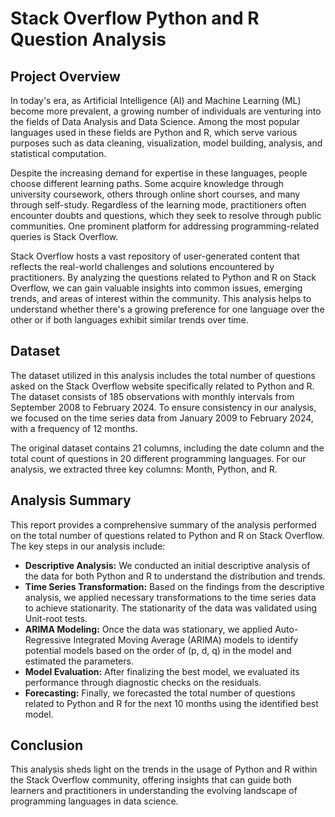 # Stack Overflow Python and R Question Analysis

## Project Overview
In today's era, as Artificial Intelligence (AI) and Machine Learning (ML) become more prevalent, a growing number of individuals are venturing into the fields of Data Analysis and Data Science. Among the most popular languages used in these fields are Python and R, which serve various purposes such as data cleaning, visualization, model building, analysis, and statistical computation.

Despite the increasing demand for expertise in these languages, people choose different learning paths. Some acquire knowledge through university coursework, others through online short courses, and many through self-study. Regardless of the learning mode, practitioners often encounter doubts and questions, which they seek to resolve through public communities. One prominent platform for addressing programming-related queries is Stack Overflow.

Stack Overflow hosts a vast repository of user-generated content that reflects the real-world challenges and solutions encountered by practitioners. By analyzing the questions related to Python and R on Stack Overflow, we can gain valuable insights into common issues, emerging trends, and areas of interest within the community. This analysis helps to understand whether there's a growing preference for one language over the other or if both languages exhibit similar trends over time.

## Dataset
The dataset utilized in this analysis includes the total number of questions asked on the Stack Overflow website specifically related to Python and R. The dataset consists of 185 observations with monthly intervals from September 2008 to February 2024. To ensure consistency in our analysis, we focused on the time series data from January 2009 to February 2024, with a frequency of 12 months.

The original dataset contains 21 columns, including the date column and the total count of questions in 20 different programming languages. For our analysis, we extracted three key columns: Month, Python, and R.

## Analysis Summary
This report provides a comprehensive summary of the analysis performed on the total number of questions related to Python and R on Stack Overflow. The key steps in our analysis include:

* **Descriptive Analysis:** We conducted an initial descriptive analysis of the data for both Python and R to understand the distribution and trends.
* **Time Series Transformation:** Based on the findings from the descriptive analysis, we applied necessary transformations to the time series data to achieve stationarity. The stationarity of the data was validated using Unit-root tests.
* **ARIMA Modeling:** Once the data was stationary, we applied Auto-Regressive Integrated Moving Average (ARIMA) models to identify potential models based on the order of (p, d, q) in the model and estimated the parameters.
* **Model Evaluation:** After finalizing the best model, we evaluated its performance through diagnostic checks on the residuals.
* **Forecasting:** Finally, we forecasted the total number of questions related to Python and R for the next 10 months using the identified best model.

## Conclusion
This analysis sheds light on the trends in the usage of Python and R within the Stack Overflow community, offering insights that can guide both learners and practitioners in understanding the evolving landscape of programming languages in data science.
